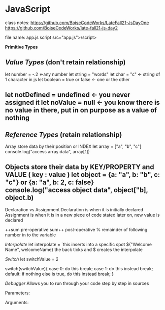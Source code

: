 # JavaScript
class notes:
https://github.com/BoiseCodeWorks/LateFall21-JsDayOne
https://github.com/BoiseCodeWorks/late-fall21-js-day2


file name: app.js
script src="app.js">/script>

**Primitive Types**

*Value Types* (don't retain relationship)
-
let number = -.2 <-any number
let string = "words"
let char = "c" <- string of 1 character in js
let boolean = true or false <- one or the other

let notDefined = undefined <- you never assigned it
let noValue = null <- you know there is no value in there, put in on purpose as a value of nothing
-
*Reference Types* (retain relationship)
-
 Array store data by their position or INDEX
let array = ["a", "b", "c"]
console.log("access array data", array[1])

Objects store their data by KEY/PROPERTY and VALUE ( key : value )
let object = {a: "a", b: "b", c: "c"} or {a: "a", b: 2, c: false}
console.log("access object data", object["b], object.b)
-

Declaration vs Assignment
Declaration is when it is initially declared
Assignment is when it is in a new piece of code stated later on, new value is declared


++sum pre-operative
sum++ post-operative
% remainder of following number in to the variable

*Interpolate*
let interpolate = `this inserts into a specific spot ${"Welcome Name", welcomeName}
  the back ticks and $ creates the interpolate

*Switch*
let switchValue = 2

switch(switchValue){
  case 0:
    do this
  break;
  case 1:
    do this instead
  break;
  default: 
    if nothing else is true, do this instead
  break;
}

*Debugger*
Allows you to run through your code step by step in sources

Parameters:


Arguments:
